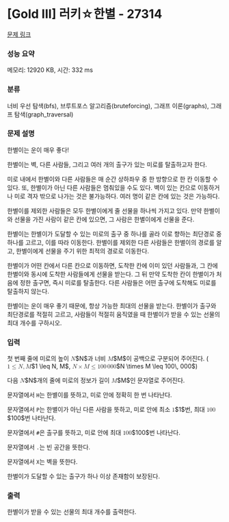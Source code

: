 # [Gold III] 러키☆한별 - 27314 

[문제 링크](https://www.acmicpc.net/problem/27314) 

### 성능 요약

메모리: 12920 KB, 시간: 332 ms

### 분류

너비 우선 탐색(bfs), 브루트포스 알고리즘(bruteforcing), 그래프 이론(graphs), 그래프 탐색(graph_traversal)

### 문제 설명

<p>한별이는 운이 매우 좋다!</p>

<p>한별이는 벽, 다른 사람들, 그리고 여러 개의 출구가 있는 미로를 탈출하고자 한다.</p>

<p>미로 내에서 한별이와 다른 사람들은 매 순간 상하좌우 중 한 방향으로 한 칸 이동할 수 있다. 또, 한별이가 아닌 다른 사람들은 멈춰있을 수도 있다. 벽이 있는 칸으로 이동하거나 미로 격자 밖으로 나가는 것은 불가능하다. 여러 명이 같은 칸에 있는 것은 가능하다.</p>

<p>한별이를 제외한 사람들은 모두 한별이에게 줄 선물을 하나씩 가지고 있다. 만약 한별이와 선물을 가진 사람이 같은 칸에 있으면, 그 사람은 한별이에게 선물을 준다.</p>

<p>한별이는 한별이가 도달할 수 있는 미로의 출구 중 하나를 골라 이로 향하는 최단경로 중 하나를 고르고, 이를 따라 이동한다. 한별이를 제외한 다른 사람들은 한별이의 경로를 알고, 한별이에게 선물을 주기 위한 최적의 경로로 이동한다.</p>

<p>한별이가 어떤 칸에서 다른 칸으로 이동하면, 도착한 칸에 이미 있던 사람들과, 그 칸에 한별이와 동시에 도착한 사람들에게 선물을 받는다. 그 뒤 만약 도착한 칸이 한별이가 처음에 정한 출구면, 즉시 미로를 탈출한다. 다른 사람들은 어떤 출구에 도착해도 미로를 탈출하지 않는다.</p>

<p>한별이는 운이 매우 좋기 때문에, 항상 가능한 최대의 선물을 받는다. 한별이가 출구와 최단경로를 적절히 고르고, 사람들이 적절히 움직였을 때 한별이가 받을 수 있는 선물의 최대 개수를 구하시오.</p>

### 입력 

 <p>첫 번째 줄에 미로의 높이 <mjx-container class="MathJax" jax="CHTML" style="font-size: 99.9%; position: relative;"><mjx-math class="MJX-TEX" aria-hidden="true"><mjx-mi class="mjx-i"><mjx-c class="mjx-c1D441 TEX-I"></mjx-c></mjx-mi></mjx-math><mjx-assistive-mml unselectable="on" display="inline"><math xmlns="http://www.w3.org/1998/Math/MathML"><mi>N</mi></math></mjx-assistive-mml><span aria-hidden="true" class="no-mathjax mjx-copytext">$N$</span></mjx-container>과 너비 <mjx-container class="MathJax" jax="CHTML" style="font-size: 99.9%; position: relative;"><mjx-math class="MJX-TEX" aria-hidden="true"><mjx-mi class="mjx-i"><mjx-c class="mjx-c1D440 TEX-I"></mjx-c></mjx-mi></mjx-math><mjx-assistive-mml unselectable="on" display="inline"><math xmlns="http://www.w3.org/1998/Math/MathML"><mi>M</mi></math></mjx-assistive-mml><span aria-hidden="true" class="no-mathjax mjx-copytext">$M$</span></mjx-container>이 공백으로 구분되어 주어진다. (<mjx-container class="MathJax" jax="CHTML" style="font-size: 99.9%; position: relative;"><mjx-math class="MJX-TEX" aria-hidden="true"><mjx-mn class="mjx-n"><mjx-c class="mjx-c31"></mjx-c></mjx-mn><mjx-mo class="mjx-n" space="4"><mjx-c class="mjx-c2264"></mjx-c></mjx-mo><mjx-mi class="mjx-i" space="4"><mjx-c class="mjx-c1D441 TEX-I"></mjx-c></mjx-mi><mjx-mo class="mjx-n"><mjx-c class="mjx-c2C"></mjx-c></mjx-mo><mjx-mi class="mjx-i" space="2"><mjx-c class="mjx-c1D440 TEX-I"></mjx-c></mjx-mi></mjx-math><mjx-assistive-mml unselectable="on" display="inline"><math xmlns="http://www.w3.org/1998/Math/MathML"><mn>1</mn><mo>≤</mo><mi>N</mi><mo>,</mo><mi>M</mi></math></mjx-assistive-mml><span aria-hidden="true" class="no-mathjax mjx-copytext">$1 \leq N, M$</span></mjx-container>, <mjx-container class="MathJax" jax="CHTML" style="font-size: 99.9%; position: relative;"><mjx-math class="MJX-TEX" aria-hidden="true"><mjx-mi class="mjx-i"><mjx-c class="mjx-c1D441 TEX-I"></mjx-c></mjx-mi><mjx-mo class="mjx-n" space="3"><mjx-c class="mjx-cD7"></mjx-c></mjx-mo><mjx-mi class="mjx-i" space="3"><mjx-c class="mjx-c1D440 TEX-I"></mjx-c></mjx-mi><mjx-mo class="mjx-n" space="4"><mjx-c class="mjx-c2264"></mjx-c></mjx-mo><mjx-mn class="mjx-n" space="4"><mjx-c class="mjx-c31"></mjx-c><mjx-c class="mjx-c30"></mjx-c><mjx-c class="mjx-c30"></mjx-c></mjx-mn><mjx-mstyle><mjx-mspace style="width: 0.167em;"></mjx-mspace></mjx-mstyle><mjx-mn class="mjx-n"><mjx-c class="mjx-c30"></mjx-c><mjx-c class="mjx-c30"></mjx-c><mjx-c class="mjx-c30"></mjx-c></mjx-mn></mjx-math><mjx-assistive-mml unselectable="on" display="inline"><math xmlns="http://www.w3.org/1998/Math/MathML"><mi>N</mi><mo>×</mo><mi>M</mi><mo>≤</mo><mn>100</mn><mstyle scriptlevel="0"><mspace width="0.167em"></mspace></mstyle><mn>000</mn></math></mjx-assistive-mml><span aria-hidden="true" class="no-mathjax mjx-copytext">$N \times M \leq 100\, 000$</span></mjx-container>)</p>

<p>다음 <mjx-container class="MathJax" jax="CHTML" style="font-size: 99.9%; position: relative;"><mjx-math class="MJX-TEX" aria-hidden="true"><mjx-mi class="mjx-i"><mjx-c class="mjx-c1D441 TEX-I"></mjx-c></mjx-mi></mjx-math><mjx-assistive-mml unselectable="on" display="inline"><math xmlns="http://www.w3.org/1998/Math/MathML"><mi>N</mi></math></mjx-assistive-mml><span aria-hidden="true" class="no-mathjax mjx-copytext">$N$</span></mjx-container>개의 줄에 미로의 정보가 길이 <mjx-container class="MathJax" jax="CHTML" style="font-size: 99.9%; position: relative;"><mjx-math class="MJX-TEX" aria-hidden="true"><mjx-mi class="mjx-i"><mjx-c class="mjx-c1D440 TEX-I"></mjx-c></mjx-mi></mjx-math><mjx-assistive-mml unselectable="on" display="inline"><math xmlns="http://www.w3.org/1998/Math/MathML"><mi>M</mi></math></mjx-assistive-mml><span aria-hidden="true" class="no-mathjax mjx-copytext">$M$</span></mjx-container>인 문자열로 주어진다.</p>

<p>문자열에서 <code>H</code>는 한별이를 뜻하고, 미로 안에 정확히 한 번 나타난다.</p>

<p>문자열에서 <code>P</code>는 한별이가 아닌 다른 사람을 뜻하고, 미로 안에 최소 <mjx-container class="MathJax" jax="CHTML" style="font-size: 99.9%; position: relative;"><mjx-math class="MJX-TEX" aria-hidden="true"><mjx-mn class="mjx-n"><mjx-c class="mjx-c31"></mjx-c></mjx-mn></mjx-math><mjx-assistive-mml unselectable="on" display="inline"><math xmlns="http://www.w3.org/1998/Math/MathML"><mn>1</mn></math></mjx-assistive-mml><span aria-hidden="true" class="no-mathjax mjx-copytext">$1$</span></mjx-container>번, 최대 <mjx-container class="MathJax" jax="CHTML" style="font-size: 99.9%; position: relative;"><mjx-math class="MJX-TEX" aria-hidden="true"><mjx-mn class="mjx-n"><mjx-c class="mjx-c31"></mjx-c><mjx-c class="mjx-c30"></mjx-c><mjx-c class="mjx-c30"></mjx-c></mjx-mn></mjx-math><mjx-assistive-mml unselectable="on" display="inline"><math xmlns="http://www.w3.org/1998/Math/MathML"><mn>100</mn></math></mjx-assistive-mml><span aria-hidden="true" class="no-mathjax mjx-copytext">$100$</span></mjx-container>번 나타난다.</p>

<p>문자열에서 <code>#</code>은 출구를 뜻하고, 미로 안에 최대 <mjx-container class="MathJax" jax="CHTML" style="font-size: 99.9%; position: relative;"><mjx-math class="MJX-TEX" aria-hidden="true"><mjx-mn class="mjx-n"><mjx-c class="mjx-c31"></mjx-c><mjx-c class="mjx-c30"></mjx-c><mjx-c class="mjx-c30"></mjx-c></mjx-mn></mjx-math><mjx-assistive-mml unselectable="on" display="inline"><math xmlns="http://www.w3.org/1998/Math/MathML"><mn>100</mn></math></mjx-assistive-mml><span aria-hidden="true" class="no-mathjax mjx-copytext">$100$</span></mjx-container>번 나타난다.</p>

<p>문자열에서 <code>.</code>는 빈 공간을 뜻한다.</p>

<p>문자열에서 <code>X</code>는 벽을 뜻한다.</p>

<p>한별이가 도달할 수 있는 출구가 하나 이상 존재함이 보장된다.</p>

### 출력 

 <p>한별이가 받을 수 있는 선물의 최대 개수를 출력한다.</p>

